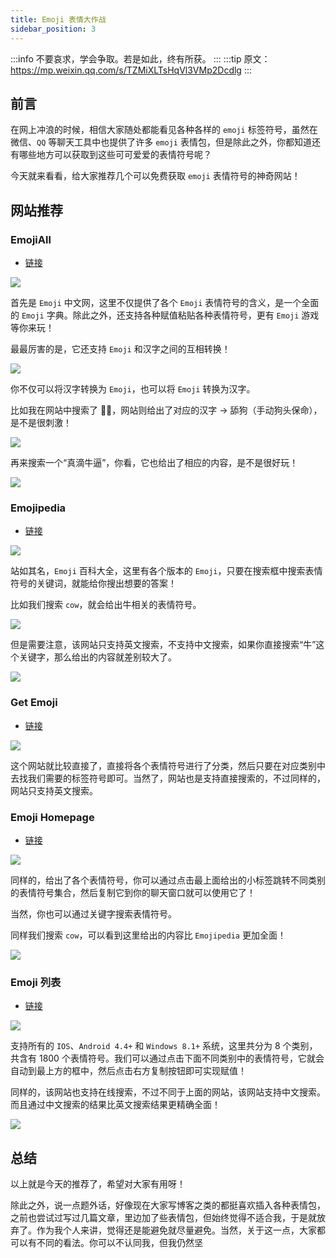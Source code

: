 ```yaml
---
title: Emoji 表情大作战
sidebar_position: 3
---
```


:::info
不要哀求，学会争取。若是如此，终有所获。
:::
:::tip
原文：https://mp.weixin.qq.com/s/TZMiXLTsHqVl3VMp2Dcdlg
:::

## 前言

在网上冲浪的时候，相信大家随处都能看见各种各样的 `emoji` 标签符号，虽然在微信、`QQ` 等聊天工具中也提供了许多 `emoji` 表情包，但是除此之外，你都知道还有哪些地方可以获取到这些可可爱爱的表情符号呢？

今天就来看看，给大家推荐几个可以免费获取 `emoji` 表情符号的神奇网站！

## 网站推荐

### EmojiAll

-   [链接](https://www.emojiall.com/zh-hans)

![](https://cunyu1943.github.io/static/imgs/article/efficiency-tutorial/7982fb6c7ca94c9790786e5dc4248205.png)

首先是 `Emoji` 中文网，这里不仅提供了各个 `Emoji` 表情符号的含义，是一个全面的 `Emoji` 字典。除此之外，还支持各种赋值粘贴各种表情符号，更有 `Emoji` 游戏等你来玩！

最最厉害的是，它还支持 `Emoji` 和汉字之间的互相转换！

![](https://cunyu1943.github.io/static/imgs/article/efficiency-tutorial/c80e7f542170453dafb413b4c8b33c11.png)

你不仅可以将汉字转换为 `Emoji`，也可以将 `Emoji` 转换为汉字。

比如我在网站中搜索了 👅🐶，网站则给出了对应的汉字 -> 舔狗（手动狗头保命），是不是很刺激！

![](https://cunyu1943.github.io/static/imgs/article/efficiency-tutorial/b7791de08a0a4d67b13bd238583700aa.png)

再来搜索一个“真滴牛逼”，你看，它也给出了相应的内容，是不是很好玩！

![](https://cunyu1943.github.io/static/imgs/article/efficiency-tutorial/e9f5101b685041aaaa900ec151593b1d.png)

### Emojipedia

-   [链接](https://emojipedia.org/)

![](https://cunyu1943.github.io/static/imgs/article/efficiency-tutorial/fb69937909584d7da46bb03353381464.png)

站如其名，`Emoji` 百科大全，这里有各个版本的 `Emoji`，只要在搜索框中搜索表情符号的关键词，就能给你搜出想要的答案！

比如我们搜索 `cow`，就会给出牛相关的表情符号。

![](https://cunyu1943.github.io/static/imgs/article/efficiency-tutorial/510f0f8fbea14f769d8b8caae62cd69f.png)

但是需要注意，该网站只支持英文搜索，不支持中文搜索，如果你直接搜索“牛”这个关键字，那么给出的内容就差别较大了。

![](https://cunyu1943.github.io/static/imgs/article/efficiency-tutorial/53f801e50c2f473da651c11736be15c7.png)

### Get Emoji

-   [链接](https://getemoji.com/)

![](https://cunyu1943.github.io/static/imgs/article/efficiency-tutorial/fcd985a26701494b8207eb372c2c8600.png)

这个网站就比较直接了，直接将各个表情符号进行了分类，然后只要在对应类别中去找我们需要的标签符号即可。当然了，网站也是支持直接搜索的，不过同样的，网站只支持英文搜索。

### Emoji Homepage

-   [链接](http://emojihomepage.com/)

![](https://cunyu1943.github.io/static/imgs/article/efficiency-tutorial/980529a381834e8892c3a733f440d826.png)

同样的，给出了各个表情符号，你可以通过点击最上面给出的小标签跳转不同类别的表情符号集合，然后复制它到你的聊天窗口就可以使用它了！

当然，你也可以通过关键字搜索表情符号。

同样我们搜索 `cow`，可以看到这里给出的内容比 `Emojipedia` 更加全面！

![](https://cunyu1943.github.io/static/imgs/article/efficiency-tutorial/18b025c580b24db0af93ce7473979c50.png)

### Emoji 列表

-   [链接](https://tw.piliapp.com/emoji/list/)

![](https://cunyu1943.github.io/static/imgs/article/efficiency-tutorial/2a0c08c6f0964017b871b42895a5fb9a.png)

支持所有的 `IOS`、`Android 4.4+` 和 `Windows 8.1+` 系统，这里共分为 8 个类别，共含有 1800 个表情符号。我们可以通过点击下面不同类别中的表情符号，它就会自动到最上方的框中，然后点击右方复制按钮即可实现赋值！

同样的，该网站也支持在线搜索，不过不同于上面的网站，该网站支持中文搜索。而且通过中文搜索的结果比英文搜索结果更精确全面！

![](https://cunyu1943.github.io/static/imgs/article/efficiency-tutorial/606b4fa055434686a131816760c7aa95.png)

## 总结

以上就是今天的推荐了，希望对大家有用呀！

除此之外，说一点题外话，好像现在大家写博客之类的都挺喜欢插入各种表情包，之前也尝试过写过几篇文章，里边加了些表情包，但始终觉得不适合我，于是就放弃了。作为我个人来讲，觉得还是能避免就尽量避免。当然，关于这一点，大家都可以有不同的看法。你可以不认同我，但我仍然坚